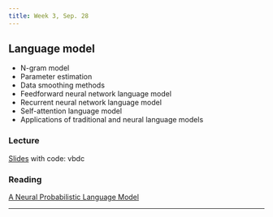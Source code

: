 ```yaml
---
title: Week 3, Sep. 28
---
```


## Language model
- N-gram model
- Parameter estimation
- Data smoothing methods
- Feedforward neural network language model
- Recurrent neural network language model
- Self-attention language model
- Applications of traditional and neural language models
  

### Lecture
[Slides](https://pan.baidu.com/s/14GaxzINlj_1UAg6kikCkSw) with code: vbdc


### Reading
[A Neural Probabilistic Language Model](https://www.jmlr.org/papers/volume3/bengio03a/bengio03a.pdf)

---
